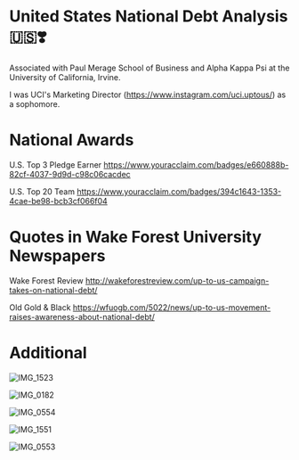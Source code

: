 # United States National Debt Analysis 🇺🇸❣️

Associated with Paul Merage School of Business and Alpha Kappa Psi at the University of California, Irvine. 

I was UCI's Marketing Director (https://www.instagram.com/uci.uptous/) as a sophomore.

# National Awards
U.S. Top 3 Pledge Earner https://www.youracclaim.com/badges/e660888b-82cf-4037-9d9d-c98c06cacdec 

U.S. Top 20 Team https://www.youracclaim.com/badges/394c1643-1353-4cae-be98-bcb3cf066f04

# Quotes in Wake Forest University Newspapers
Wake Forest Review http://wakeforestreview.com/up-to-us-campaign-takes-on-national-debt/ 

Old Gold & Black https://wfuogb.com/5022/news/up-to-us-movement-raises-awareness-about-national-debt/

# Additional

![IMG_1523](https://user-images.githubusercontent.com/19508013/113177014-efc1a500-9201-11eb-8389-9a99f8ecb9e8.jpeg)

![IMG_0182](https://user-images.githubusercontent.com/19508013/111695367-3a99f080-87f0-11eb-9b61-2ca936eb318c.jpeg)

![IMG_0554](https://user-images.githubusercontent.com/19508013/111695103-f1e23780-87ef-11eb-89b3-b47df399521b.jpeg) 

![IMG_1551](https://user-images.githubusercontent.com/19508013/113496500-1f490980-94af-11eb-893a-def9b5bbd462.jpeg)

![IMG_0553](https://user-images.githubusercontent.com/19508013/113586042-df367380-95e1-11eb-848d-afa283252724.jpeg)
